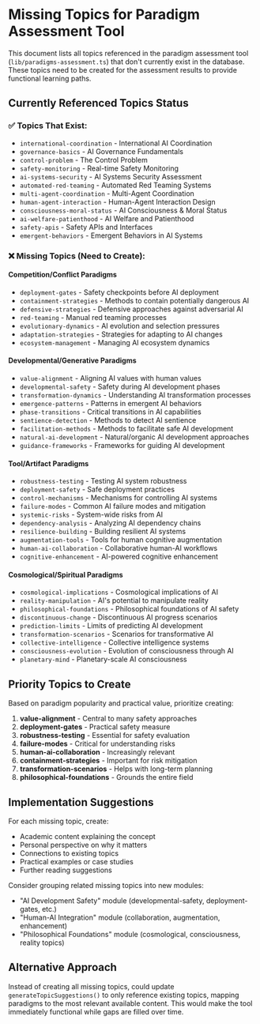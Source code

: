 # Missing Topics for Paradigm Assessment Tool

This document lists all topics referenced in the paradigm assessment tool (`lib/paradigms-assessment.ts`) that don't currently exist in the database. These topics need to be created for the assessment results to provide functional learning paths.

## Currently Referenced Topics Status

### ✅ Topics That Exist:
- `international-coordination` - International AI Coordination
- `governance-basics` - AI Governance Fundamentals  
- `control-problem` - The Control Problem
- `safety-monitoring` - Real-time Safety Monitoring
- `ai-systems-security` - AI Systems Security Assessment
- `automated-red-teaming` - Automated Red Teaming Systems
- `multi-agent-coordination` - Multi-Agent Coordination
- `human-agent-interaction` - Human-Agent Interaction Design
- `consciousness-moral-status` - AI Consciousness & Moral Status
- `ai-welfare-patienthood` - AI Welfare and Patienthood
- `safety-apis` - Safety APIs and Interfaces
- `emergent-behaviors` - Emergent Behaviors in AI Systems

### ❌ Missing Topics (Need to Create):

#### Competition/Conflict Paradigms
- `deployment-gates` - Safety checkpoints before AI deployment
- `containment-strategies` - Methods to contain potentially dangerous AI
- `defensive-strategies` - Defensive approaches against adversarial AI
- `red-teaming` - Manual red teaming processes
- `evolutionary-dynamics` - AI evolution and selection pressures
- `adaptation-strategies` - Strategies for adapting to AI changes
- `ecosystem-management` - Managing AI ecosystem dynamics

#### Developmental/Generative Paradigms  
- `value-alignment` - Aligning AI values with human values
- `developmental-safety` - Safety during AI development phases
- `transformation-dynamics` - Understanding AI transformation processes
- `emergence-patterns` - Patterns in emergent AI behaviors
- `phase-transitions` - Critical transitions in AI capabilities
- `sentience-detection` - Methods to detect AI sentience
- `facilitation-methods` - Methods to facilitate safe AI development
- `natural-ai-development` - Natural/organic AI development approaches
- `guidance-frameworks` - Frameworks for guiding AI development

#### Tool/Artifact Paradigms
- `robustness-testing` - Testing AI system robustness
- `deployment-safety` - Safe deployment practices
- `control-mechanisms` - Mechanisms for controlling AI systems
- `failure-modes` - Common AI failure modes and mitigation
- `systemic-risks` - System-wide risks from AI
- `dependency-analysis` - Analyzing AI dependency chains
- `resilience-building` - Building resilient AI systems
- `augmentation-tools` - Tools for human cognitive augmentation
- `human-ai-collaboration` - Collaborative human-AI workflows
- `cognitive-enhancement` - AI-powered cognitive enhancement

#### Cosmological/Spiritual Paradigms
- `cosmological-implications` - Cosmological implications of AI
- `reality-manipulation` - AI's potential to manipulate reality
- `philosophical-foundations` - Philosophical foundations of AI safety
- `discontinuous-change` - Discontinuous AI progress scenarios
- `prediction-limits` - Limits of predicting AI development
- `transformation-scenarios` - Scenarios for transformative AI
- `collective-intelligence` - Collective intelligence systems
- `consciousness-evolution` - Evolution of consciousness through AI
- `planetary-mind` - Planetary-scale AI consciousness

## Priority Topics to Create

Based on paradigm popularity and practical value, prioritize creating:

1. **value-alignment** - Central to many safety approaches
2. **deployment-gates** - Practical safety measure
3. **robustness-testing** - Essential for safety evaluation
4. **failure-modes** - Critical for understanding risks
5. **human-ai-collaboration** - Increasingly relevant
6. **containment-strategies** - Important for risk mitigation
7. **transformation-scenarios** - Helps with long-term planning
8. **philosophical-foundations** - Grounds the entire field

## Implementation Suggestions

For each missing topic, create:
- Academic content explaining the concept
- Personal perspective on why it matters
- Connections to existing topics
- Practical examples or case studies
- Further reading suggestions

Consider grouping related missing topics into new modules:
- "AI Development Safety" module (developmental-safety, deployment-gates, etc.)
- "Human-AI Integration" module (collaboration, augmentation, enhancement)
- "Philosophical Foundations" module (cosmological, consciousness, reality topics)

## Alternative Approach

Instead of creating all missing topics, could update `generateTopicSuggestions()` to only reference existing topics, mapping paradigms to the most relevant available content. This would make the tool immediately functional while gaps are filled over time.